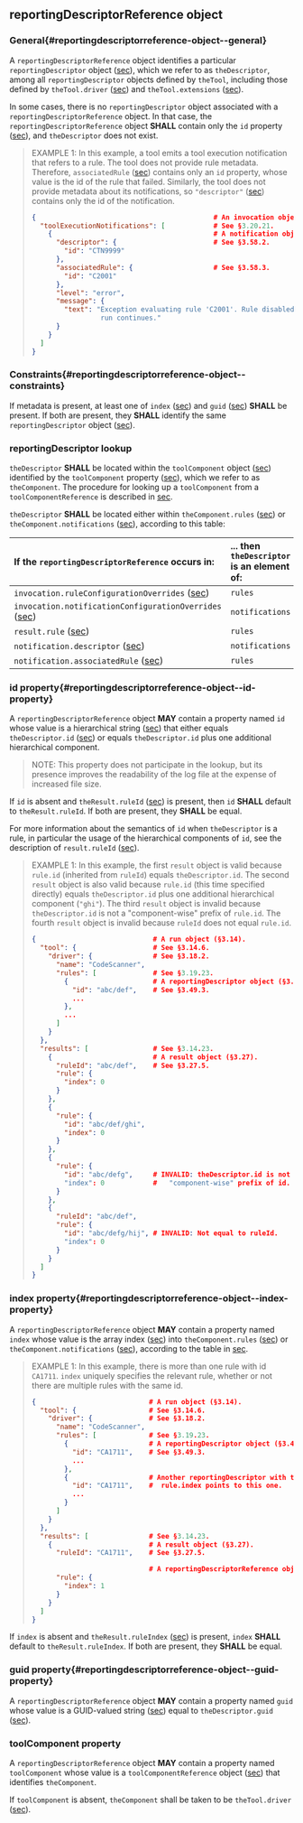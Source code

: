 ## reportingDescriptorReference object

### General{#reportingdescriptorreference-object--general}

A `reportingDescriptorReference` object identifies a particular `reportingDescriptor` object ([sec](#reportingdescriptor-object)), which we refer to as `theDescriptor`, among all `reportingDescriptor` objects defined by `theTool`, including those defined by `theTool.driver` ([sec](#driver-property)) and `theTool.extensions` ([sec](#extensions-property)).

In some cases, there is no `reportingDescriptor` object associated with a `reportingDescriptorReference` object. In that case, the `reportingDescriptorReference` object **SHALL** contain only the `id` property ([sec](#reportingdescriptorreference-object--id-property)), and `theDescriptor` does not exist.

> EXAMPLE 1: In this example, a tool emits a tool execution notification that refers to a rule. The tool does not provide rule metadata. Therefore, `associatedRule` ([sec](#associatedrule-property)) contains only an `id` property, whose value is the id of the rule that failed. Similarly, the tool does not provide metadata about its notifications, so `"descriptor"` ([sec](#notification-object--descriptor-property)) contains only the id of the notification.
> 
> ```json
> {                                            # An invocation object (§3.20).
>   "toolExecutionNotifications": [            # See §3.20.21.
>     {                                        # A notification object (§3.58).
>       "descriptor": {                        # See §3.58.2.
>         "id": "CTN9999"
>       },
>       "associatedRule": {                    # See §3.58.3.
>         "id": "C2001"
>       },
>       "level": "error",
>       "message": {
>         "text": "Exception evaluating rule 'C2001'. Rule disabled;
>                  run continues."
>       }
>     }
>   ]
> }
> ```

### Constraints{#reportingdescriptorreference-object--constraints}

If metadata is present, at least one of `index` ([sec](#reportingdescriptorreference-object--index-property)) and `guid` ([sec](#reportingdescriptorreference-object--guid-property)) **SHALL** be present. If both are present, they **SHALL** identify the same `reportingDescriptor` object ([sec](#reportingdescriptor-object)).

### reportingDescriptor lookup

`theDescriptor` **SHALL** be located within the `toolComponent` object ([sec](#toolcomponent-object)) identified by the `toolComponent` property ([sec](#toolcomponent-property)), which we refer to as `theComponent`. The procedure for looking up a `toolComponent` from a `toolComponentReference` is described in [sec](#toolcomponent-lookup).

`theDescriptor` **SHALL** be located either within `theComponent.rules` ([sec](#rules-property)) or `theComponent.notifications` ([sec](#notifications-property)), according to this table:

| If the `reportingDescriptorReference` occurs in:                                                      | ... then `theDescriptor` is an element of: |
|:------------------------------------------------------------------------------------------------------|:-------------------------------------------|
| `invocation.ruleConfigurationOverrides` ([sec](#ruleconfigurationoverrides-property))                 | `rules`                                    |
| `invocation.notificationConfigurationOverrides` ([sec](#notificationconfigurationoverrides-property)) | `notifications`                            |
| `result.rule` ([sec](#rule-property))                                                                 | `rules`                                    |
| `notification.descriptor` ([sec](#notification-object--descriptor-property))                          | `notifications`                            |
| `notification.associatedRule` ([sec](#associatedrule-property))                                       | `rules`                                    |

### id property{#reportingdescriptorreference-object--id-property}

A `reportingDescriptorReference` object **MAY** contain a property named `id` whose value is a hierarchical string ([sec](#hierarchical-strings)) that either equals `theDescriptor.id` ([sec](#reportingdescriptor-object--id-property)) or equals `theDescriptor.id` plus one additional hierarchical component.

> NOTE: This property does not participate in the lookup, but its presence improves the readability of the log file at the expense of increased file size.

If `id` is absent and `theResult.ruleId` ([sec](#ruleid-property)) is present, then `id` **SHALL** default to `theResult.ruleId`. If both are present, they **SHALL** be equal.

For more information about the semantics of `id` when `theDescriptor` is a rule, in particular the usage of the hierarchical components of `id`, see the description of `result.ruleId` ([sec](#ruleid-property)).

> EXAMPLE 1: In this example, the first `result` object is valid because `rule.id` (inherited from `ruleId`) equals `theDescriptor.id`. The second `result` object is also valid because `rule.id` (this time specified directly) equals `theDescriptor.id` plus one additional hierarchical component (`"ghi"`). The third `result` object is invalid because `theDescriptor.id` is not a "component-wise" prefix of `rule.id`. The fourth `result` object is invalid because `ruleId` does not equal `rule.id`.
> 
> ```json
> {                             # A run object (§3.14).
>   "tool": {                   # See §3.14.6.
>     "driver": {               # See §3.18.2.
>       "name": "CodeScanner",
>       "rules": [              # See §3.19.23.
>         {                     # A reportingDescriptor object (§3.49).
>           "id": "abc/def",    # See §3.49.3.
>           ...
>         },
>         ...
>       ]
>     }
>   },
>   "results": [                # See §3.14.23.
>     {                         # A result object (§3.27).
>       "ruleId": "abc/def",    # See §3.27.5.
>       "rule": {
>         "index": 0
>       }
>     },
>     {
>       "rule": {
>         "id": "abc/def/ghi",
>         "index": 0
>       }
>     },
>     {
>       "rule": {
>         "id": "abc/defg",     # INVALID: theDescriptor.id is not a
>         "index": 0            #   "component-wise" prefix of id.
>       }
>     },
>     {
>       "ruleId": "abc/def",
>       "rule": {
>         "id": "abc/defg/hij", # INVALID: Not equal to ruleId.
>         "index": 0
>       }
>     }
>   ]
> }
> ```

### index property{#reportingdescriptorreference-object--index-property}

A `reportingDescriptorReference` object **MAY** contain a property named `index` whose value is the array index ([sec](#array-indices)) into `theComponent.rules` ([sec](#rules-property)) or `theComponent.notifications` ([sec](#notifications-property)), according to the table in [sec](#reportingdescriptor-lookup).

> EXAMPLE 1: In this example, there is more than one rule with id `CA1711`. `index` uniquely specifies the relevant rule, whether or not there are multiple rules with the same id.
> 
> ```json
> {                            # A run object (§3.14).
>   "tool": {                  # See §3.14.6.
>     "driver": {              # See §3.18.2.
>       "name": "CodeScanner",
>       "rules": [             # See §3.19.23.
>         {                    # A reportingDescriptor object (§3.49).
>           "id": "CA1711",    # See §3.49.3.
>           ...
>         },
>         {                    # Another reportingDescriptor with the same id.
>           "id": "CA1711",    #  rule.index points to this one.
>           ...
>         }
>       ]
>     }
>   },
>   "results": [               # See §3.14.23.
>     {                        # A result object (§3.27).
>       "ruleId": "CA1711",    # See §3.27.5.
> 
>                              # A reportingDescriptorReference object.
>       "rule": {
>         "index": 1
>       }
>     }
>   ]
> }
> ```

If `index` is absent and `theResult.ruleIndex` ([sec](#ruleindex-property)) is present, `index` **SHALL** default to `theResult.ruleIndex`. If both are present, they **SHALL** be equal.

### guid property{#reportingdescriptorreference-object--guid-property}

A `reportingDescriptorReference` object **MAY** contain a property named `guid` whose value is a GUID-valued string ([sec](#guid-valued-strings)) equal to `theDescriptor.guid` ([sec](#reportingdescriptor-object--guid-property)).

### toolComponent property

A `reportingDescriptorReference` object **MAY** contain a property named `toolComponent` whose value is a `toolComponentReference` object ([sec](#toolcomponentreference-object)) that identifies `theComponent`.

If `toolComponent` is absent, `theComponent` shall be taken to be `theTool.driver` ([sec](#driver-property)).
